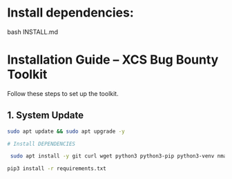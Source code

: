 # Install dependencies:

bash INSTALL.md


# Installation Guide – XCS Bug Bounty Toolkit

Follow these steps to set up the toolkit.

## 1. System Update
```bash
sudo apt update && sudo apt upgrade -y

# Install DEPENDENCIES

 sudo apt install -y git curl wget python3 python3-pip python3-venv nmap whois unzip

pip3 install -r requirements.txt


